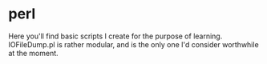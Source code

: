 # perl
Here you'll find basic scripts I create for the purpose of learning. IOFileDump.pl is rather modular, and is the only one I'd consider worthwhile at the moment.
